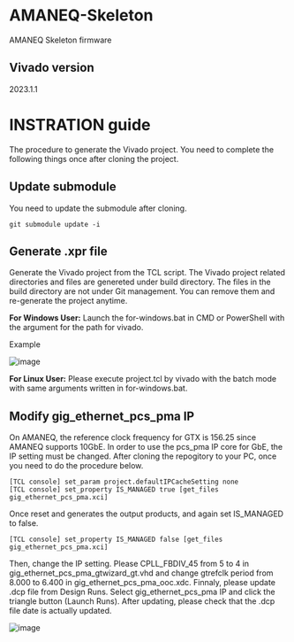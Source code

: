 # AMANEQ-Skeleton
AMANEQ Skeleton firmware

## Vivado version
2023.1.1

# INSTRATION guide
The procedure to generate the Vivado project. You need to complete the following things once after cloning the project.

## Update submodule
You need to update the submodule after cloning.
```
git submodule update -i
```

## Generate .xpr file
Generate the Vivado project from the TCL script. The Vivado project related directories and files are genereted under build directory.
The files in the build directory are not under Git management. You can remove them and re-generate the project anytime.

**For Windows User:**
Launch the for-windows.bat in CMD or PowerShell with the argument for the path for vivado.

Example

![image](https://github.com/spadi-alliance/AMANEQ-Skeleton/assets/41090607/ba7c1ef0-8c9b-4c0e-9947-22093b7ae244)

**For Linux User:**
Please execute project.tcl by vivado with the batch mode with same arguments written in for-windows.bat.

## Modify gig_ethernet_pcs_pma IP
On AMANEQ, the reference clock frequency for GTX is 156.25 since AMANEQ supports 10GbE.
In order to use the pcs_pma IP core for GbE, the IP setting must be changed.
After cloning the repogitory to your PC, once you need to do the procedure below.
```
[TCL console] set_param project.defaultIPCacheSetting none
[TCL console] set_property IS_MANAGED true [get_files gig_ethernet_pcs_pma.xci]
```
Once reset and generates the output products, and again set IS_MANAGED to false.
```
[TCL console] set_property IS_MANAGED false [get_files gig_ethernet_pcs_pma.xci]
```
Then, change the IP setting. Please CPLL_FBDIV_45 from 5 to 4 in gig_ethernet_pcs_pma_gtwizard_gt.vhd and change gtrefclk period from 8.000 to 6.400 in gig_ethernet_pcs_pma_ooc.xdc.
Finnaly, please update .dcp file from Design Runs. Select gig_ethernet_pcs_pma IP and click the triangle button (Launch Runs).
After updating, please check that the .dcp file date is actually updated.

![image](https://github.com/RyotaroHonda/AMANEQ-Skeleton/assets/41090607/ef80a234-1e09-4c0c-974d-42bb4d387098)
